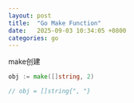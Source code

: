 ```yaml
---
layout: post
title:  "Go Make Function"
date:   2025-09-03 10:34:05 +0800
categories: go
---
```

make创建

```go
obj := make([]string, 2)

// obj = []string{", "}
```